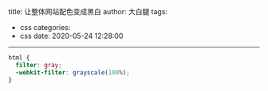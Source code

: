 title: 让整体网站配色变成黑白
author: 大白腿
tags:
  - css
categories:
  - css
date: 2020-05-24 12:28:00
---
```css
html {
  filter: gray;
  -webkit-filter: grayscale(100%);
}
```